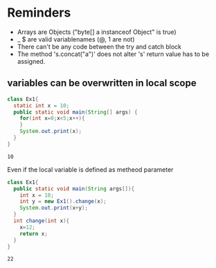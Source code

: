 # Reminders

  * Arrays are Objects ("byte[] a instanceof Object" is true)
  * _ $ are valid variablenames (@, 1 are not)
  * There can't be any code between the try and catch block
  * The method 's.concat("a")' does not alter 's' return value has to be assigned.

## variables can be overwritten in local scope

```java
class Ex1{
  static int x = 10;  
  public static void main(String[] args) {
    for(int x=0;x<5;x++){
    }
    System.out.print(x);
  }
}
```
`10`

Even if the local variable is defined as metheod parameter

```java
class Ex1{
  public static void main(String args[]){
    int x = 10;
    int y = new Ex1().change(x);
    System.out.print(x+y);
  }
  int change(int x){
    x=12;
    return x;
  }
}
```
`22`
